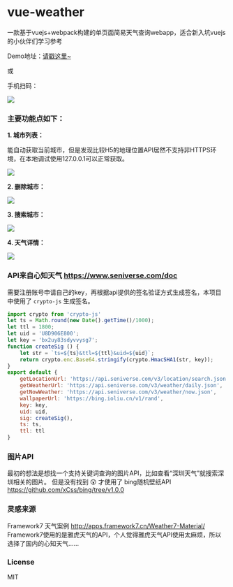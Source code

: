 # vue-weather
一款基于vuejs+webpack构建的单页面简易天气查询webapp，适合新入坑vuejs的小伙伴们学习参考

Demo地址：[请戳这里~](http://m.caidianqu.com/weather/#/ "请戳这里~")

或

手机扫码：

![](https://raw.githubusercontent.com/yuuk/vue-weather/master/screenshoot/qrcode.png)

### 主要功能点如下：

**1. 城市列表：**

能自动获取当前城市，但是发现比较H5的地理位置API居然不支持非HTTPS环境，在本地调试使用127.0.0.1可以正常获取。

![](https://raw.githubusercontent.com/yuuk/vue-weather/master/screenshoot/城市列表.jpg)

**2. 删除城市：**

![](https://raw.githubusercontent.com/yuuk/vue-weather/master/screenshoot/删除城市.jpg)

**3. 搜索城市：**

![](https://raw.githubusercontent.com/yuuk/vue-weather/master/screenshoot/搜索城市.jpg)

**4. 天气详情：**

![](https://raw.githubusercontent.com/yuuk/vue-weather/master/screenshoot/天气详情.jpg)

### API来自心知天气  https://www.seniverse.com/doc

需要注册账号申请自己的key，再根据api提供的签名验证方式生成签名，本项目中使用了 `crypto-js` 生成签名。
```javascript
import crypto from 'crypto-js'
let ts = Math.round(new Date().getTime()/1000);
let ttl = 1800;
let uid = 'U8D906E800';
let key = 'bx2uy83sdyvvysg7';
function createSig () {
	let str = `ts=${ts}&ttl=${ttl}&uid=${uid}`;
	return crypto.enc.Base64.stringify(crypto.HmacSHA1(str, key));
}
export default {
	getLocationUrl: 'https://api.seniverse.com/v3/location/search.json',
	getWeatherUrl: 'https://api.seniverse.com/v3/weather/daily.json',
	getNowWeather: 'https://api.seniverse.com/v3/weather/now.json',
	wallpaperUrl: 'https://bing.ioliu.cn/v1/rand',
	key: key,
	uid: uid,
	sig: createSig(),
	ts: ts,
	ttl: ttl
}
```

### 图片API
最初的想法是想找一个支持关键词查询的图片API，比如查看“深圳天气”就搜索深圳相关的图片。
但是没有找到 :astonished: 才使用了 bing随机壁纸API https://github.com/xCss/bing/tree/v1.0.0

### 灵感来源
Framework7 天气案例 http://apps.framework7.cn/Weather7-Material/
Framework7使用的是雅虎天气的API，个人觉得雅虎天气API使用太麻烦，所以选择了国内的心知天气……

### License
MIT
